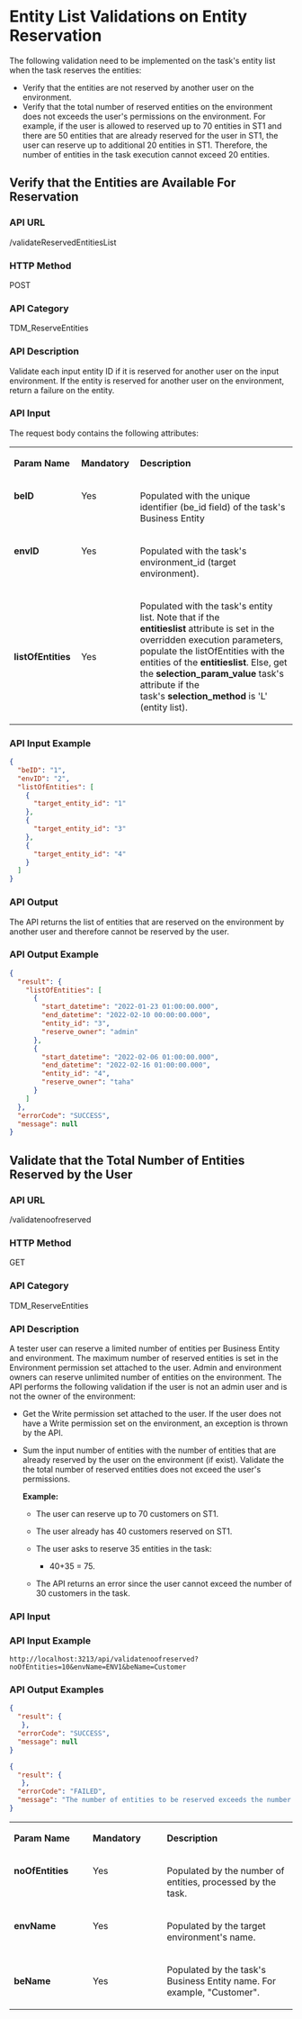 # Entity List Validations on Entity Reservation

The following validation need to be implemented on the task's entity list when the task reserves the entities:

- Verify that the entities are not reserved by another user on the environment.
- Verify that the total number of reserved entities on the environment does not exceeds the user's permissions on the environment. For example, if the user is allowed to reserved up to 70 entities in ST1 and there are 50 entities that are already reserved for the user in ST1, the user can reserve up to additional 20 entities in ST1. Therefore, the number of entities in the task execution cannot exceed 20 entities.

## Verify that the Entities are Available For Reservation

### API URL

/validateReservedEntitiesList

### HTTP Method

POST

### API Category

TDM_ReserveEntities

### API Description

Validate each input entity ID if it is reserved for another user on the input environment. If the entity is reserved for another user on the environment, return a failure on the entity. 

### API Input

The request body contains the following attributes:

<table width="900pxl">
<tbody>
<tr>
<td width="200pxl"><strong>Param Name</strong></td>
<td width="200pxl">
<p><strong>Mandatory</strong></p>
</td>
<td width="500pxl">
<p><strong>Description</strong></p>
</td>
</tr>
<tr>
<td style="width: 196.489px;" valign="top">
<p><strong>beID</strong></p>
</td>
<td style="width: 167.409px;" valign="top">
<p>Yes</p>
</td>
<td style="width: 516.284px;" valign="top">
<p>Populated with the unique identifier (be_id field) of the task's Business Entity</p>
</td>
</tr>
<tr>
<td style="width: 196.489px;" valign="top">
<p><strong>envID</strong></p>
</td>
<td style="width: 167.409px;" valign="top">
<p>Yes</p>
</td>
<td style="width: 516.284px;">
<p>Populated with the task's environment_id (target environment).</p>
</td>
</tr>
<tr>
<td style="width: 196.489px;"><strong>listOfEntities</strong></td>
<td style="width: 167.409px;">
<p>Yes</p>
</td>
<td style="width: 516.284px;">
<p>Populated with the task's entity list. Note that if the <strong>entitieslist</strong>&nbsp;attribute is set in the overridden execution parameters, populate the listOfEntities with the entities of the&nbsp;<strong>entitieslist</strong>. Else, get the&nbsp;<strong>selection_param_value</strong>&nbsp;task's attribute if the task's&nbsp;<strong>selection_method</strong>&nbsp;is 'L' (entity list).</p>
</td>
</tr>
</tbody>
</table>


### API Input Example

```json
{
  "beID": "1",
  "envID": "2",
  "listOfEntities": [
    {
      "target_entity_id": "1"
    },
    {
      "target_entity_id": "3"
    },
    {
      "target_entity_id": "4"
    }
  ]
}
```



### API Output

The API returns the list of entities that are reserved on the environment by another user and therefore cannot be reserved by the user.

### API Output Example

```json
{
  "result": {
    "listOfEntities": [
      {
        "start_datetime": "2022-01-23 01:00:00.000",
        "end_datetime": "2022-02-10 00:00:00.000",
        "entity_id": "3",
        "reserve_owner": "admin"
      },
      {
        "start_datetime": "2022-02-06 01:00:00.000",
        "end_datetime": "2022-02-16 01:00:00.000",
        "entity_id": "4",
        "reserve_owner": "taha"
      }
    ]
  },
  "errorCode": "SUCCESS",
  "message": null
}
```



## Validate that the Total Number of Entities Reserved by the User

### API URL

/validatenoofreserved

### HTTP Method

GET

### API Category

TDM_ReserveEntities

### API Description

A tester user can reserve a limited number of entities per Business Entity and environment. The maximum number of reserved entities is set in the Environment permission set  attached to the user. Admin and environment owners can reserve unlimited number of entities on the environment.  The API performs the following validation if the user is not an admin user and is not the owner of the environment:

- Get the Write permission set attached to the user. If the user does not have a Write permission set on the environment, an exception is thrown by the API.

- Sum the input number of entities with the number of entities that are already reserved by the user on the environment (if exist). Validate the the total number of reserved entities does not exceed the user's permissions. 

  **Example:** 

  - The user can reserve up to 70 customers on ST1.

  - The user already has 40 customers reserved on ST1. 
  - The user asks to reserve 35 entities in the task:
    -  40+35 = 75. 
  - The API returns an error since the user cannot exceed the number of 30 customers in the task.

### API Input

<table width="900pxl">
<tbody>
<tr>
<td width="200pxl"><strong>Param Name</strong></td>
<td width="200pxl">
<p><strong>Mandatory</strong></p>
</td>
<td width="500pxl">
<p><strong>Description</strong></p>
</td>
</tr>
<tr>
<td style="width: 196.489px;" valign="top">
<p><strong>noOfEntities</strong></p>
</td>
<td style="width: 167.409px;" valign="top">
<p>Yes</p>
</td>
<td style="width: 516.284px;" valign="top">
<p>Populated by the number of entities, processed by the task.</p>
</td>
</tr>
<tr>
<td style="width: 196.489px;" valign="top">
<p><strong>envName</strong></p>
</td>
<td style="width: 167.409px;" valign="top">
<p>Yes</p>
</td>
<td style="width: 516.284px;">
<p>Populated by the target environment's name.</p>
</td>
</tr>
<tr>
<td style="width: 196.489px;"><strong>beName</strong></td>
<td style="width: 167.409px;">
<p>Yes</p>
</td>
<td style="width: 516.284px;">
<p>Populated by the task's Business Entity name. For example, "Customer".</p>
</td>
</tr>
</tbody>




### API Input Example
  ```
  http://localhost:3213/api/validatenoofreserved?noOfEntities=10&envName=ENV1&beName=Customer
  ```

### API Output Examples

```json
{
  "result": {
   },
  "errorCode": "SUCCESS",
  "message": null
}
```



```json
{
  "result": {
   },
  "errorCode": "FAILED",
  "message": "The number of entities to be reserved exceeds the number of entities allowed for the user"
}
```

